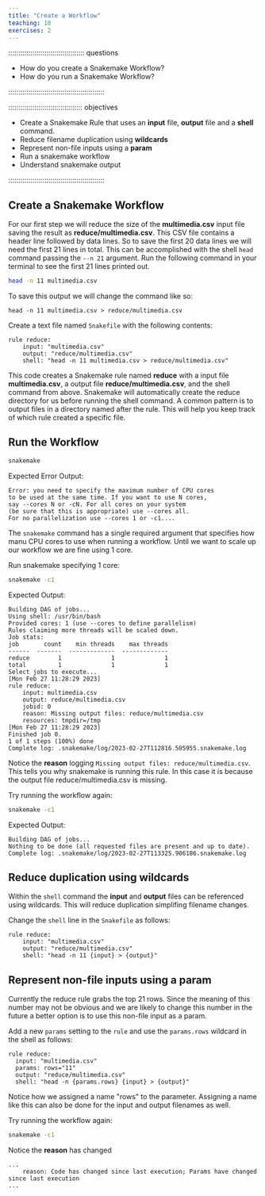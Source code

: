 ```yaml
---
title: "Create a Workflow"
teaching: 10
exercises: 2
---
```


:::::::::::::::::::::::::::::::::::::: questions 

- How do you create a Snakemake Workflow?
- How do you run a Snakemake Workflow?

::::::::::::::::::::::::::::::::::::::::::::::::

::::::::::::::::::::::::::::::::::::: objectives

- Create a Snakemake Rule that uses an __input__ file, __output__ file and a __shell__ command.
- Reduce filename duplication using __wildcards__
- Represent non-file inputs using a __param__
- Run a snakemake workflow
- Understand snakemake output

::::::::::::::::::::::::::::::::::::::::::::::::

## Create a Snakemake Workflow
For our first step we will reduce the size of the __multimedia.csv__ input file
saving the result as __reduce/multimedia.csv__. This CSV file contains a header line followed by
data lines. So to save the first 20 data lines we will need the first 21 lines in total.
This can be accomplished with the shell `head` command passing the `--n 21` argument.
Run the following command in your terminal to see the first 21 lines printed out.
```bash
head -n 11 multimedia.csv
```
To save this output we will change the command like so:

`head -n 11 multimedia.csv > reduce/multimedia.csv`

Create a text file named `Snakefile` with the following contents:
```
rule reduce:
    input: "multimedia.csv"
    output: "reduce/multimedia.csv"
    shell: "head -n 11 multimedia.csv > reduce/multimedia.csv"
```
This code creates a Snakemake rule named __reduce__ with a input file __multimedia.csv__, a output file __reduce/multimedia.csv__, and the shell command from above.
Snakemake will automatically create the reduce directory for us before running the shell command.
A common pattern is to output files in a directory named after the rule.
This will help you keep track of which rule created a specific file.


## Run the Workflow

```bash
snakemake
```

Expected Error Output:
```output
Error: you need to specify the maximum number of CPU cores 
to be used at the same time. If you want to use N cores, 
say --cores N or -cN. For all cores on your system 
(be sure that this is appropriate) use --cores all. 
For no parallelization use --cores 1 or -c1....
```

The `snakemake` command has a single required argument that specifies how manu CPU cores to use when running a workflow.
Until we want to scale up our workflow we are fine using 1 core.

Run snakemake specifying 1 core:
```bash
snakemake -c1
```

Expected Output:
```output
Building DAG of jobs...
Using shell: /usr/bin/bash
Provided cores: 1 (use --cores to define parallelism)
Rules claiming more threads will be scaled down.
Job stats:
job       count    min threads    max threads
------  -------  -------------  -------------
reduce        1              1              1
total         1              1              1
Select jobs to execute...
[Mon Feb 27 11:28:29 2023]
rule reduce:
    input: multimedia.csv
    output: reduce/multimedia.csv
    jobid: 0
    reason: Missing output files: reduce/multimedia.csv
    resources: tmpdir=/tmp
[Mon Feb 27 11:28:29 2023]
Finished job 0.
1 of 1 steps (100%) done
Complete log: .snakemake/log/2023-02-27T112816.505955.snakemake.log
```

Notice the __reason__ logging `Missing output files: reduce/multimedia.csv`.
This tells you why snakemake is running this rule.
In this case it is because the output file reduce/multimedia.csv is missing.

Try running the workflow again:
```bash
snakemake -c1
```

Expected Output:
```
Building DAG of jobs...
Nothing to be done (all requested files are present and up to date).
Complete log: .snakemake/log/2023-02-27T113325.906186.snakemake.log
```

## Reduce duplication using wildcards

Within the `shell` command the __input__ and __output__ files can be referenced using wildcards.
This will reduce duplication simplifing filename changes.

Change the `shell` line in the `Snakefile` as follows:
```
rule reduce:
    input: "multimedia.csv"
    output: "reduce/multimedia.csv"
    shell: "head -n 11 {input} > {output}"
```

## Represent non-file inputs using a param
Currently the reduce rule grabs the top 21 rows. Since the meaning of this number may not be obvious and we are likely to change this number in the future a better option is to use this non-file input as a param. 

Add a new `params` setting to the `rule` and use the `params.rows` wildcard in the shell as follows:
```
rule reduce:
  input: "multimedia.csv"
  params: rows="11"  
  output: "reduce/multimedia.csv"
  shell: "head -n {params.rows} {input} > {output}"
```
Notice how we assigned a name "rows" to the parameter. Assigning a name like this can also be done for the input and output filenames as well.

Try running the workflow again:
```bash
snakemake -c1
```

Notice the __reason__ has changed 
```output
...
    reason: Code has changed since last execution; Params have changed since last execution
...
```
